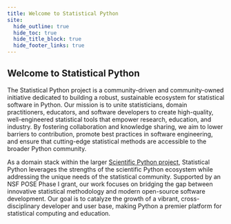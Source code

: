 ```yaml
---
title: Welcome to Statistical Python
site:
  hide_outline: true
  hide_toc: true
  hide_title_block: true
  hide_footer_links: true
---
```


## Welcome to Statistical Python

The Statistical Python project is a community-driven and community-owned initiative dedicated to building a robust, sustainable ecosystem for statistical software in Python.
Our mission is to unite statisticians, domain practitioners, educators, and software developers to create high-quality, well-engineered statistical tools that empower research, education, and industry.
By fostering collaboration and knowledge sharing, we aim to lower barriers to contribution, promote best practices in software engineering, and ensure that cutting-edge statistical methods are accessible to the broader Python community.

As a domain stack within the larger [Scientific Python project](https://scientific-python.org/), Statistical Python leverages the strengths of the scientific Python ecosystem while addressing the unique needs of the statistical community.
Supported by an NSF POSE Phase I grant, our work focuses on bridging the gap between innovative statistical methodology and modern open-source software development.
Our goal is to catalyze the growth of a vibrant, cross-disciplinary developer and user base, making Python a premier platform for statistical computing and education.
